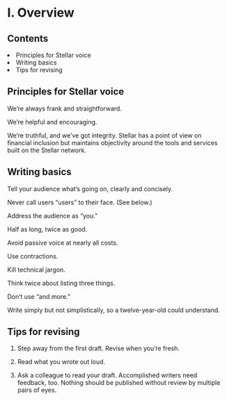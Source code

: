 <h1>I. Overview</h1>

<h2>Contents</h2>
  <li>Principles for Stellar voice</li>
  <li>Writing basics</li>
  <li>Tips for revising</li>

<h2>Principles for Stellar voice</h2>

We’re always frank and straightforward.

We’re helpful and encouraging.

We’re truthful, and we’ve got integrity. Stellar has a point of view on financial inclusion but maintains objectivity around the tools and services built on the Stellar network. 

<h2>Writing basics</h2>

Tell your audience what’s going on, clearly and concisely.

Never call users “users” to their face. (See below.)

Address the audience as “you.” 

Half as long, twice as good.

Avoid passive voice at nearly all costs.

Use contractions.

Kill technical jargon.

Think twice about listing three things.

Don’t use “and more.”

Write simply but not simplistically, so a twelve-year-old could understand.

<h2>Tips for revising</h2>

1. Step away from the first draft. Revise when you’re fresh.

2. Read what you wrote out loud.

3. Ask a colleague to read your draft. Accomplished writers need feedback, too. Nothing should be published without review by multiple pairs of eyes.

